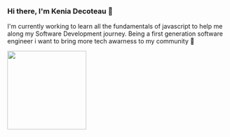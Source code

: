 ### Hi there, I'm Kenia Decoteau 👋
I'm currently working to learn all the fundamentals of javascript to help me along my Software Development journey.
Being a first generation software engineer i want to bring more tech awarness to my community 🤎

<img height="180em" src="https://github-readme-stats.vercel.app/api?username=keniaD1&show_icons=true&hide_border=true&&count_private=true&include_all_commits=true" />
<!--
**KeniaD1/KeniaD1** is a ✨ _special_ ✨ repository because its `README.md` (this file) appears on your GitHub profile.

Here are some ideas to get you started:

- 🔭 I’m currently working on ...
- 🌱 I’m currently learning ...
- 👯 I’m looking to collaborate on ...
- 🤔 I’m looking for help with ...
- 💬 Ask me about ...
- 📫 How to reach me: ...
- 😄 Pronouns: ...
- ⚡ Fun fact: ...
-->
